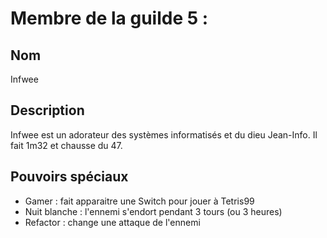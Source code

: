 # Membre de la guilde 5 :
## Nom
Infwee

## Description 
Infwee est un adorateur des systèmes informatisés et du dieu Jean-Info. Il fait 1m32 et chausse du 47.

## Pouvoirs spéciaux
- Gamer : fait apparaitre une Switch pour jouer à Tetris99
- Nuit blanche : l'ennemi s'endort pendant 3 tours (ou 3 heures)
- Refactor : change une attaque de l'ennemi
